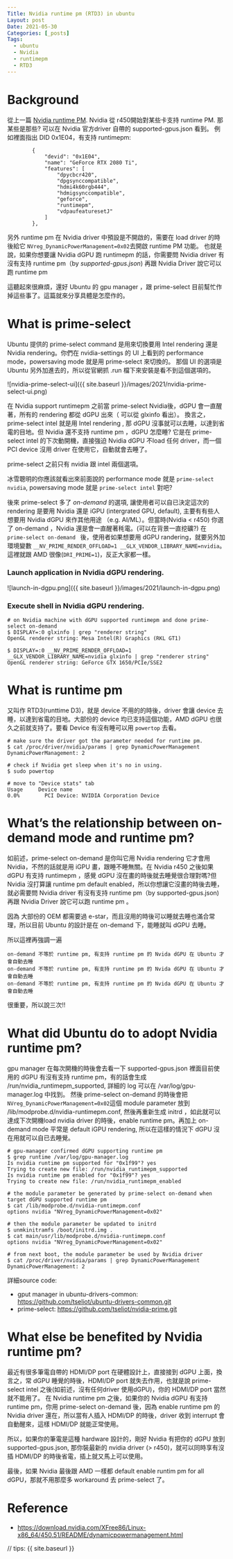 ```yaml
---
Title: Nvidia runtime pm (RTD3) in ubuntu
Layout: post
Date: 2021-05-30
Categories: [_posts]
Tags:
  - ubuntu
  - Nvidia
  - runtimepm
  - RTD3
---
```


# Background

從上一篇 [Nvidia runtime PM](http://alex-tu-cc.github.io/2020/11/Nvidia-runtimepm/). Nvidia 從 r450開始對某些卡支持 runtime PM.
那某些是那些? 可以在 Nvidia 官方driver 自帶的 supported-gpus.json 看到。
例如裡面指出 DID 0x1E04，有支持 runtimepm:

```
        {
            "devid": "0x1E04",
            "name": "GeForce RTX 2080 Ti",
            "features": [
                "dpycbcr420",
                "dpgsynccompatible",
                "hdmi4k60rgb444",
                "hdmigsynccompatible",
                "geforce",
                "runtimepm",
                "vdpaufeaturesetJ"
            ]
        },
```

另外 runtime pm 在 Nvidia driver 中預設是不開啟的，需要在 load driver 的時後給它 `NVreg_DynamicPowerManagement=0x02`去開啟 runtime PM 功能。
也就是說，如果你想要讓 Nvidia dGPU 跑 runtimepm 的話，你需要問 Nvidia driver 有沒有支持 runtime pm（by _supported-gpus.json_) 再跟 Nvidia Driver 說它可以跑 runtime pm

這聽起來很麻煩，還好 Ubuntu 的 gpu manager ，跟 prime-select 目前幫忙作掉這些事了。這篇就來分享具體是怎麼作的。

# What is prime-select

Ubuntu 提供的 prime-select command 是用來切換要用 Intel rendering 還是 Nvidia rendering。你們在 nvidia-settings 的 UI 上看到的 performance mode，powersaving mode 就是用 prime-select 來切換的。
那個 UI 的選項是 Ubuntu 另外加進去的，所以從官網抓 .run 檔下來安裝是看不到這個選項的。

![nvidia-prime-select-ui]({{ site.baseurl }}/images/2021/nvidia-prime-select-ui.png)

在 Nvidia support runtimepm 之前當 prime-select Nvidia後，dGPU 會一直醒著，所有的 rendering 都從 dGPU 出來（ 可以從 glxinfo 看出）。
換言之，prime-select intel 就是用 Intel rendering , 那 dGPU 沒事就可以去睡，以達到省電的目地。但 Nvidia 還不支持 runtime pm ，dGPU 怎麼睡? 它是在 prime-select intel 的下次動開機，直接強迫 Nvidia dGPU 不load 任何 driver，而一個 PCI device 沒用 driver 在使用它，自動就會去睡了。

prime-select 之前只有 nvidia 跟 intel 兩個選項。

冰雪聰明的你應該就看出來前面說的 performance mode 就是 `prime-select nvidia`, powersaving mode 就是 `prime-select intel` 對吧?


後來 prime-select 多了 _on-demand_ 的選項, 讓使用者可以自已決定這次的 rendering 是要用 Nvidia 還是 iGPU (intergrated GPU, default), 主要有有些人想要用 Nvidia dGPU 來作其他用途 （e.g. AI/ML）。但當時(Nvidia < r450) 你選了 on-demand ，Nvidia 還是會一直醒著秏電。(可以在背景一直挖礦?) 在 `prime-select on-demand ` 後，使用者如果想要用 dGPU randering，就要另外加環境變數 `__NV_PRIME_RENDER_OFFLOAD=1 __GLX_VENDOR_LIBRARY_NAME=nvidia`。這裡就跟 AMD 很像(`DRI_PRIME=1`)，反正大家都一樣。

### Launch application in Nvidia dGPU rendering.

![launch-in-dgpu.png]({{ site.baseurl }}/images/2021/launch-in-dgpu.png)

### Execute shell in Nvidia dGPU rendering.

```
# on Nvidia machine with dGPU supported runtimepm and done prime-select on-demand
$ DISPLAY=:0 glxinfo | grep "renderer string"
OpenGL renderer string: Mesa Intel(R) Graphics (RKL GT1)

$ DISPLAY=:0 __NV_PRIME_RENDER_OFFLOAD=1 __GLX_VENDOR_LIBRARY_NAME=nvidia glxinfo | grep "renderer string"
OpenGL renderer string: GeForce GTX 1650/PCIe/SSE2
```

# What is runtime pm

又叫作 RTD3(runttime D3)，就是 device 不用的的時後，driver 會讓 device 去睡，以達到省電的目地。大部份的 device 均已支持這個功能，AMD dGPU 也很久之前就支持了。要看 Device 有沒有睡可以用 `powertop` 去看。

```
# make sure the driver got the parameter needed for runtime pm.
$ cat /proc/driver/nvidia/params | grep DynamicPowerManagement
DynamicPowerManagement: 2

# check if Nvidia get sleep when it's no in using.
$ sudo powertop

# move to "Device stats" tab
Usage     Device name
0.0%        PCI Device: NVIDIA Corporation Device
```

# What’s the relationship between on-demand mode and runtime pm?

如前述，prime-select on-demand 是你叫它用 Nvidia rendering 它才會用 Nvidia，不然的話就是用 iGPU 畫，跟睡不睡無關。在 Nvidia r450 之後如果 dGPU 有支持 runtimepm ，感覺 dGPU 沒在畫的時後就去睡覺很合理對嗎?但 Nvidia 沒打算讓 runtime pm default enabled，所以你想讓它沒畫的時後去睡，就必需要問 Nvidia driver 有沒有支持 runtime pm（by supported-gpus.json) 再跟 Nvidia Driver 說它可以跑 runtime pm 。

因為 大部份的 OEM 都需要過 e-star，而且沒用的時後可以睡就去睡也滿合常理，所以目前 Ubuntu 的設計是在 on-demand 下，能睡就叫 dGPU 去睡。

所以這裡再強調一遍
```
on-demand 不等於 runtime pm, 有支持 runtime pm 的 Nvida dGPU 在 Ubuntu 才會自動去睡
on-demand 不等於 runtime pm, 有支持 runtime pm 的 Nvida dGPU 在 Ubuntu 才會自動去睡
on-demand 不等於 runtime pm, 有支持 runtime pm 的 Nvida dGPU 在 Ubuntu 才會自動去睡
```

很重要，所以說三次!!

# What did Ubuntu do to adopt Nvidia runtime pm?

gpu manager 在每次開機的時後會去看一下 supported-gpus.json 裡面目前使用的 dGPU 有沒有支持 runtime pm，有的話會生成 /run/nvidia_runtimepm_supported, 詳細的 log 可以在 /var/log/gpu-manager.log 中找到。
然後 prime-select on-demand 的時後會把`NVreg_DynamicPowerManagement=0x02`這個 module parameter 放到 /lib/modprobe.d/nvidia-runtimepm.conf, 然後再重新生成 initrd ，如此就可以達成下次開機load nvidia driver 的時後，enable runtime pm。再加上 on-demand mode 平常是 default iGPU rendering, 所以在這樣的情況下 dGPU 沒在用就可以自已去睡覺。

```
# gpu-manager confirmed dGPU supporting runtime pm
$ grep runtime /var/log/gpu-manager.log 
Is nvidia runtime pm supported for "0x1f99"? yes
Trying to create new file: /run/nvidia_runtimepm_supported
Is nvidia runtime pm enabled for "0x1f99"? yes
Trying to create new file: /run/nvidia_runtimepm_enabled

# the module parameter be generated by prime-select on-demand when target dGPU supported runtime pm
$ cat /lib/modprobe.d/nvidia-runtimepm.conf
options nvidia "NVreg_DynamicPowerManagement=0x02"

# then the module parameter be updated to initrd
$ unmkinitramfs /boot/initrd.img .
$ cat main/usr/lib/modprobe.d/nvidia-runtimepm.conf
options nvidia "NVreg_DynamicPowerManagement=0x02"

# from next boot, the module parameter be used by Nvidia driver
$ cat /proc/driver/nvidia/params | grep DynamicPowerManagement
DynamicPowerManagement: 2
```

詳細source code:
 - gput manager in ubuntu-drivers-common: https://github.com/tseliot/ubuntu-drivers-common.git
 - prime-select: https://github.com/tseliot/nvidia-prime.git

# What else be benefited by Nvidia runtime pm?

最近有很多筆電自帶的 HDMI/DP port 在硬體設計上，直接接到 dGPU 上面，換言之，常 dGPU 睡覺的時後，HDMI/DP port 就失去作用，也就是說 prime-select intel 之後(如前述，沒有任何driver 使用dGPU)，你的 HDMI/DP port 當然就不能用了。
在 Nvidia runtime pm 之後，如果你的 Nvidia dGPU 有支持 runtime pm，你用 prime-select on-demand 後，因為 enable runtime pm 的 Nvidia driver 還在，所以當有人插入 HDMI/DP 的時後，driver 收到 interrupt 會自動醒來，這樣 HDMI/DP 就能正常使用。

所以，如果你的筆電是這種 hardware 設計的，剛好 Nvidia 有把你的 dGPU 放到 supported-gpus.json, 那你裝最新的 nvidia driver (> r450)，就可以同時享有沒插 HDMI/DP 的時後省電，插上就又馬上可以使用。

最後，如果 Nvidia 最後跟 AMD 一樣都 default enable runtim pm for all dGPU，那就不用那麼多 workaround 去 prime-select 了。

# Reference
 - https://download.nvidia.com/XFree86/Linux-x86_64/450.51/README/dynamicpowermanagement.html

// tips: {{ site.baseurl }}


